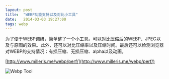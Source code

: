 ```yaml
---
layout: post
title:  "WEBP功能支持以及对比小工具"
date:   2014-03-03 19:27:00
tags: webp
---
```

为了便于WEBP调研，简单整了一个小工具。可以对比压缩后的WEBP、JPEG以及与原图的效果。此外，还可以对比压缩率以及压缩时间。最后还可以检测浏览器对WEBP的支持情况：有损压缩、无损压缩、alpha以及动画。

[http://www.milleris.me/webp/perf/](http://www.milleris.me/webp/perf/)

<picture>
    <source srcset="/img/resp/webp-tool-phone.png, /img/resp/webp-tool-phone@2x.png 2x" media="(max-width: 500px)">
    <source srcset="/img/resp/webp-tool-tablet.png, /img/resp/webp-tool-tablet@2x.png 2x" media="(max-width: 800px)">
    <source srcset="/img/resp/webp-tool-desktop.png, /img/resp/webp-tool-desktop@2x.png 2x" media="(max-width: 1050px)">
    <img alt="Webp Tool">
</picture>


